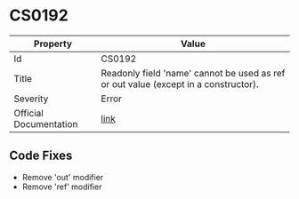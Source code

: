 # CS0192

| Property               | Value                                                                                  |
| ---------------------- | -------------------------------------------------------------------------------------- |
| Id                     | CS0192                                                                                 |
| Title                  | Readonly field 'name' cannot be used as ref or out value \(except in a constructor\)\. |
| Severity               | Error                                                                                  |
| Official Documentation | [link](http://docs.microsoft.com/en-us/dotnet/csharp/misc/cs0192)                      |

## Code Fixes

* Remove 'out' modifier
* Remove 'ref' modifier

